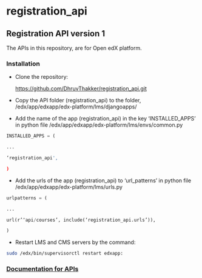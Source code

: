 # registration_api

## Registration API version 1

The APIs in this repository, are for Open edX platform.

### Installation

* Clone the repository:

  https://github.com/DhruvThakker/registration_api.git

* Copy the API folder (registration_api) to the folder, /edx/app/edxapp/edx-platform/lms/djangoapps/

* Add the name of the app (registration_api) in the key ‘INSTALLED_APPS’ in python file /edx/app/edxapp/edx-platform/lms/envs/common.py

```python
INSTALLED_APPS = (

...

‘registration_api',

)
```

* Add the urls of the app (registration_api) to ‘url_patterns’ in python file /edx/app/edxapp/edx-platform/lms/urls.py

```python
urlpatterns = (

...

url(r’^api/courses’, include(‘registration_api.urls’)),

)
```

* Restart LMS and CMS servers by the command:
```bash
sudo /edx/bin/supervisorctl restart edxapp:
```


### [Documentation for APIs](https://github.com/DhruvThakker/registration_api/wiki)
